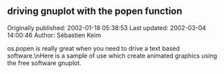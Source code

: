 ## driving gnuplot with the popen function 
Originally published: 2002-01-18 05:38:53 
Last updated: 2002-03-04 14:00:46 
Author: Sébastien Keim 
 
os.popen is really great when you need to drive a text based software.\nHere is a sample of use which create animated graphics using the free software gnuplot.